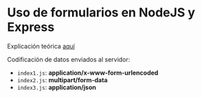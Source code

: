# Uso de formularios en NodeJS y Express

Explicación teórica [aquí](https://github.com/jamj2000/DWES/blob/main/Tema3/README.md#9-formularios)

Codificación de datos enviados al servidor:

- `index1.js`:  **application/x-www-form-urlencoded**
- `index2.js`:  **multipart/form-data**
- `index3.js`:  **application/json**